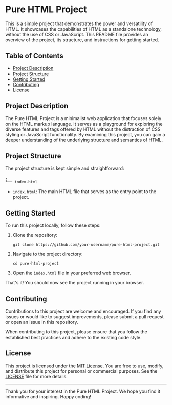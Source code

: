 # Pure HTML Project

This is a simple project that demonstrates the power and versatility of HTML. It showcases the capabilities of HTML as a standalone technology, without the use of CSS or JavaScript. This README file provides an overview of the project, its structure, and instructions for getting started.

## Table of Contents

- [Project Description](#project-description)
- [Project Structure](#project-structure)
- [Getting Started](#getting-started)
- [Contributing](#contributing)
- [License](#license)

## Project Description

The Pure HTML Project is a minimalist web application that focuses solely on the HTML markup language. It serves as a playground for exploring the diverse features and tags offered by HTML without the distraction of CSS styling or JavaScript functionality. By examining this project, you can gain a deeper understanding of the underlying structure and semantics of HTML.

## Project Structure

The project structure is kept simple and straightforward:

```
.
└── index.html
```

- `index.html`: The main HTML file that serves as the entry point to the project.

## Getting Started

To run this project locally, follow these steps:

1. Clone the repository:

   ```shell
   git clone https://github.com/your-username/pure-html-project.git
   ```

2. Navigate to the project directory:

   ```shell
   cd pure-html-project
   ```

3. Open the `index.html` file in your preferred web browser.

That's it! You should now see the project running in your browser.

## Contributing

Contributions to this project are welcome and encouraged. If you find any issues or would like to suggest improvements, please submit a pull request or open an issue in this repository.

When contributing to this project, please ensure that you follow the established best practices and adhere to the existing code style.

## License

This project is licensed under the [MIT License](LICENSE). You are free to use, modify, and distribute this project for personal or commercial purposes. See the [LICENSE](LICENSE) file for more details.

---

Thank you for your interest in the Pure HTML Project. We hope you find it informative and inspiring. Happy coding!
 
